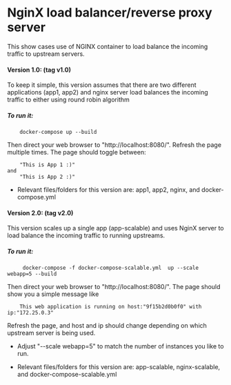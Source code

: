 # NginX load balancer/reverse proxy server

This show cases use of NGINX container to load balance the incoming traffic to upstream servers. 

#### Version 1.0: (tag v1.0)

To keep it simple, this version assumes that there are two different applications (app1, app2) and nginx server load balances the incoming traffic to either using round robin algorithm

##### To run it:

        docker-compose up --build
Then direct your web browser to "http://localhost:8080/". Refresh the page multiple times. The page should toggle between: 

        "This is App 1 :)" 
    and
        "This is App 2 :)"

* Relevant files/folders for this version are: app1, app2, nginx, and docker-compose.yml


#### Version 2.0: (tag v2.0)

This version scales up a single app (app-scalable) and uses NginX server to load balance the incoming traffic to running upstreams.

##### To run it:

         docker-compose -f docker-compose-scalable.yml  up --scale webapp=5 --build
Then direct your web browser to "http://localhost:8080/". The page should show you a simple message like

        This web application is running on host:"9f15b2d0b0f0" with ip:"172.25.0.3"
Refresh the page, and host and ip should change depending on which upstream server is being used.

* Adjust "--scale webapp=5" to match the number of instances you  like to run.  

* Relevant files/folders for this version are: app-scalable, nginx-scalable, and docker-compose-scalable.yml
    


